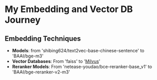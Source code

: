 # My Embedding and Vector DB Journey

## Embedding Techniques
* **Models**: from 'shibing624/text2vec-base-chinese-sentence' to 'BAAI/bge-m3'
* **Vector Databases**: From 'faiss' to '[Milvus](https://milvus.io/)'
* **Reranker Models**: From 'netease-youdao/bce-reranker-base_v1' to 'BAAI/bge-reranker-v2-m3'
